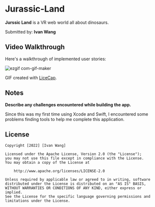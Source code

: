 # Jurassic-Land
 

**Jurssic Land** is a VR web world all about dinosaurs.

Submitted by: **Ivan Wang**


## Video Walkthrough

Here's a walkthrough of implemented user stories:

![ezgif com-gif-maker](https://user-images.githubusercontent.com/33285345/149677789-073cbc0d-5b51-47b0-9d08-140937a7b3e4.gif)


GIF created with [LiceCap](http://www.cockos.com/licecap/).

## Notes

**Describe any challenges encountered while building the app.**

Since this was my first time using Xcode and Swift, I encountered 
some problems finding tools to help me complete this application.

## License

    Copyright [2022] [Ivan Wang]

    Licensed under the Apache License, Version 2.0 (the "License");
    you may not use this file except in compliance with the License.
    You may obtain a copy of the License at

        http://www.apache.org/licenses/LICENSE-2.0

    Unless required by applicable law or agreed to in writing, software
    distributed under the License is distributed on an "AS IS" BASIS,
    WITHOUT WARRANTIES OR CONDITIONS OF ANY KIND, either express or implied.
    See the License for the specific language governing permissions and
    limitations under the License.
